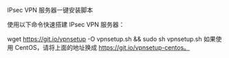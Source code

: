 IPsec VPN 服务器一键安装脚本

使用以下命令快速搭建 IPsec VPN 服务器：

wget https://git.io/vpnsetup -O vpnsetup.sh && sudo sh vpnsetup.sh
如果使用 CentOS，请将上面的地址换成 https://git.io/vpnsetup-centos。